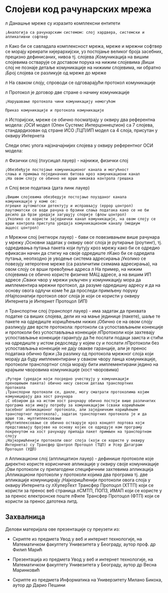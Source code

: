# Слојеви код рачунарских мрежа

л Данашње мреже су изразито комплексни ентитети

```
¡Аналогија са рачунарским системом: слој хардвера, системски и
апликативни софтвер
```
л Како би се савладала комплексност мрежа, мреже и мрежни
софтвер се морају креирати хијерархијски, уз постојање великог броја
засебних, прецизно дефинисаних, нивоа тј. слојева
¡Комуникација на вишим слојевима остварује се доставом порука на
нижим слојевима
¡Виши слој не познаје детаље комуникације на нижиим слојевима, ни
обратно
¡Број слојева се разликује од мреже до мреже

л На сваком слоју, спроводи се одговарајући протокол комуникације

л Протокол је договор две стране о начину комуникације

```
¡Нарушавање протокола чини комуникацију немогућом
```


```
Приказ комуникације и протокола комуникације
```


л Историјски, мреже се обично посматрају у оквиру два референтна
модела:
¡ОСИ модел (Опен Сyстемс Интерцоннецтион) са 7 слојева,
стандардизован од стране ИСО
¡ТЦП/ИП модел са 4 слоја, присутан у оквиру Интернета


Следи опис улога најзначајнијих слојева у оквиру референтног ОСИ
модела:

л Физички слој (пхyсицал лаyер) - најнижи, физички слој

```
¡Обезбеђује постојање комуникационог канала и могућност
слања и примања појединачних битова кроз комуникациони канал
¡На овом слоју се обично не врши никаква контрола грешака
```
л Слој везе података (дата линк лаyер)

```
¡Вишим слојевима обезбедује постојање поузданог канала
комуникације у коме се:
лгрешке аутоматски детектују и исправљају (еррор цонтрол)
лаутоматски се води рачуна о брзини слања података како се не би
десило да брзи уредаји загушују спорије (флоw цонтрол)
¡Уколико се користи заједнички канал комуникације, на овом слоју се
врши контрола приступа уредаја комуникационом каналу (медиум
аццесс цонтрол)
```


л Мрежни слој (нетwорк лаyер) - бави се повезивањем више
рачунара у мрежу
¡Основни задатак у оквиру овог слоја је рутирање (роутинг), тј.
одредивања путања пакета који путују кроз мрежу како би се
одредио ефикасан начин да стигну на своје одредиште
лКако би се одредила путања, неопходно је уводење система
адресирања
¡Уколико се повезују хетерогене мреже (са различитим схемама
адресирања), на овом слоју се врши превођење адреса
л На пример, на нижим слојевима се обично користе физичке МАЦ адресе,
а на вишим ИП адресе
¡Сваки чвор у мрежи укључен у комуникацију мора да имплементира
мрежни протокол, да разуме одредишну адресу и да на основу
овога одлучи коме ће да проследи примљену поруку
лНајпознатији протокол овог слоја је који се користи у оквиру Интернета је
Интернет Протоцол (ИП)


л Транспортни слој (транспорт лаyер) - има задатак да прихвата
податке са виших слојева, дели их на мање јединице (пакете),
шаље те пакете на одредиште коришћењем нижих
¡Обично се на овом слоју разликују две врсте протокола: протоколи
са успостављањем конекције и протоколи без успостављања
конекције
лПротоколи који захтевају успостављање конекције гарантују да ће
послати подаци заиста и стићи на одредиште у истом редоследу у којем су
и послати
лПротоколи без успостављања конекције не дају овакве гаранције, али
је пренос података обично бржи
¡За разлику од протокола мрежног слоја који морају да буду
имплементирани у сваком чвору ланца комуникације, протоколи
транспортног слоја морају бити имплементирани једино на крајњим
чворовима комуникације (хост чворовима)



```
¡Рутери (уредаји који посредно учествују у комуникацији
преношењем пакета) обично нису свесни детаља транспортних
протокола
¡Транспорни протоколи се, дакле, могу сматрати протоколима којим
комуницирају два хост рачунара
¡С обзиром да на истом хост рачунару обично постоји више различитих
програма који имају потребу за комуникацијом (сваки коришћењем
засебног апликационог протокола, али заједничким коришћењем
транспортног протокола), задатак транспортних протокола је и да
врше тзв. мултиплексовање
лМултиплексовање се обично остварује кроз концепт портова који
представљају бројеве на основу којих се одредује ком програму
покренутом на хост рачунару припада пакет примљен на транспортном
слоју
¡Најкоришћенији протоколи овог слоја (који се користе у оквиру
Интернета) су Трансфер Цонтрол Протоцол (ТЦП) и Усер Датаграм
Протоцол (УДП)
```


л Апликациони слој (апплицатион лаyер) - дефинише протоколе које
директно користе корисничке апликације у оквиру своје
комуникације
¡Ови протоколи су прилагодени специфичним захтевима апликација
¡Апликациони протоколи у протоколи којима два програма тј. две
апликације комуницирају
¡Најкоришћенији протоколи овога слоја у оквиру Интернета су
лХyперТеxт Трансфер Протоцол (ХТТП) који се користи за пренос веб
страница
лСМТП, ПОП3, ИМАП који се користе у за пренос електронске поште
лФиле Трансфер Протоцол (ФТП) који се користи за пренос датотека
литд.

## Захвалница

Делови материјала ове презентације су преузети из:

- Скрипте из предмета Увод у веб и интернет технологије, на
Математичком факултету Унивезитета у Београду, аутор проф. др
Филип Марић

- Презентација из предмета Увод у веб и интернет технологије, на
Математичком факултету Унивезитета у Београду, аутор др
Весна Маринковић

- Скрипте из предмета Информатика на Универзитету Милано Бикока,
аутор др Дарио Пешини
